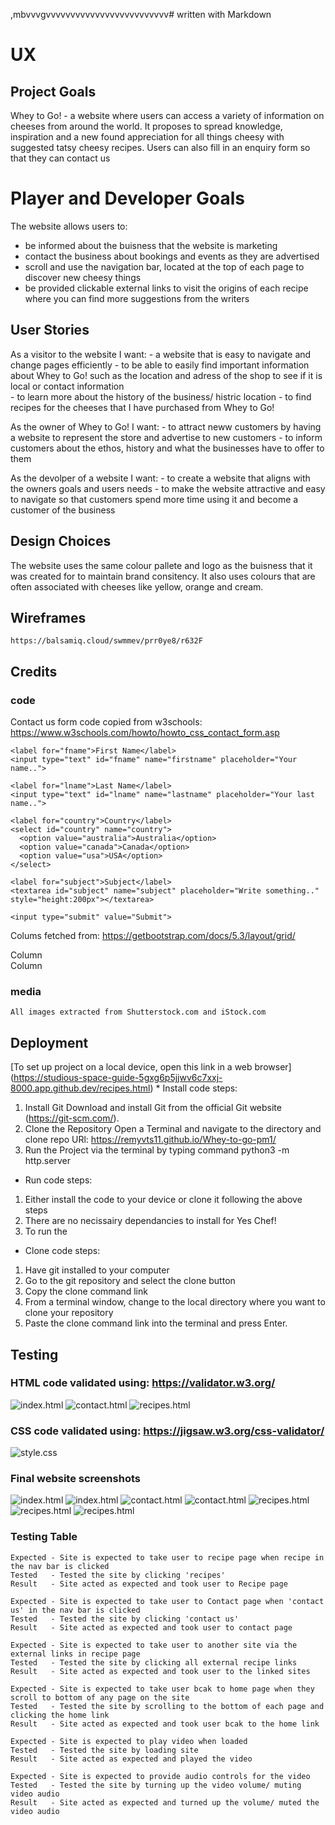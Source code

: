 ,mbvvvgvvvvvvvvvvvvvvvvvvvvvvvvv# written with Markdown

# UX
  ## Project Goals
   Whey to Go! - a website where users can access a variety of information on cheeses from around the world. It proposes to spread knowledge, inspiration and a new found appreciation for all things cheesy with suggested tatsy cheesy recipes. Users can also fill in an enquiry form so that they can contact us


  # Player and Developer Goals
   The website allows users to: 
   * be informed about the buisness that the website is marketing 
   * contact the business about bookings and events as they are advertised 
   * scroll and use the navigation bar, located at the top of each page to discover new cheesy things
   * be provided clickable external links to visit the origins of each recipe where you can find more suggestions from the writers 

  ## User Stories
   As a visitor to the website I want:
    - a website that is easy to navigate and change pages efficiently
    - to be able to easily find important information about Whey to Go! such as the location and adress of the shop to see if it is local or contact information  
    - to learn more about the history of the business/ histric location 
    - to find recipes for the cheeses that I have purchased from Whey to Go!

   As the owner of Whey to Go! I want:
    - to attract neww customers by having a website to represent the store and advertise to new customers
    - to inform customers about the ethos, history and what the businesses have to offer to them

   As the devolper of a website I want:
    - to create a website that aligns with the owners goals and users needs
    - to make the website attractive and easy to navigate so that customers spend more time using it and become a customer of the business

    
  ## Design Choices
   The website uses the same colour pallete and logo as the buisness that it was created for to maintain brand consitency. It also uses colours that are often associated with cheeses like yellow, orange and cream.

  ## Wireframes
    https://balsamiq.cloud/swmmev/prr0ye8/r632F

  ## Credits
   ### code
   Contact us form code copied from w3schools:
 https://www.w3schools.com/howto/howto_css_contact_form.asp 
   
   <div class="container">
   <form action="action_page.php">

    <label for="fname">First Name</label>
    <input type="text" id="fname" name="firstname" placeholder="Your name..">

    <label for="lname">Last Name</label>
    <input type="text" id="lname" name="lastname" placeholder="Your last name..">

    <label for="country">Country</label>
    <select id="country" name="country">
      <option value="australia">Australia</option>
      <option value="canada">Canada</option>
      <option value="usa">USA</option>
    </select>

    <label for="subject">Subject</label>
    <textarea id="subject" name="subject" placeholder="Write something.." style="height:200px"></textarea>

    <input type="submit" value="Submit">

  </form>
</div> 
   
 Colums fetched from: https://getbootstrap.com/docs/5.3/layout/grid/
 <div class="container text-center">
  <div class="row">
    <div class="col">
    </div>
    <div class="col">
      Column
    </div>
    <div class="col">
      Column
    </div>
  </div>
</div>

   ### media
    All images extracted from Shutterstock.com and iStock.com

  ## Deployment
   [To set up project on a local device, open this link in a web browser] (https://studious-space-guide-5gxg6p5jjwv6c7xxj-8000.app.github.dev/recipes.html)
    * Install code steps:
 1. Install Git
    Download and install Git from the official Git website (https://git-scm.com/).
 2. Clone the Repository
    Open a Terminal and navigate to the directory and clone repo URl: https://remyvts11.github.io/Whey-to-go-pm1/
 3. Run the Project via the terminal by typing command python3 -m http.server


 * Run code steps:
  1. Either install the code to your device or clone it following the above steps
  2. There are no necissairy dependancies to install for Yes Chef!
  3. To run the 

 * Clone code steps:
  1. Have git installed to your computer 
  2. Go to the git repository and select the clone button
  3. Copy the clone command link
  4. From a terminal window, change to the local directory where you want to clone your repository
  5. Paste the clone command link into the terminal and press Enter.



  ## Testing

   ### HTML code validated using: https://validator.w3.org/
   ![index.html](assets/validator_imgs/ss27.png)
   ![contact.html](assets/validator_imgs/ss07.png)
   ![recipes.html](assets/validator_imgs/ss19.png)

   ### CSS code validated using: https://jigsaw.w3.org/css-validator/
   ![style.css](assets/validator_imgs/ss49.png)

   ### Final website screenshots 
   ![index.html](assets/testing_imgs/ss1.png)
   ![index.html](assets/testing_imgs/ss2.png)
   ![contact.html](assets/testing_imgs/ss3.png)
   ![contact.html](assets/testing_imgs/ss4.png)
   ![recipes.html](assets/testing_imgs/ss5.png)
   ![recipes.html](assets/testing_imgs/ss6.png)
   ![recipes.html](assets/testing_imgs/ss7.png)

   ### Testing Table
    Expected - Site is expected to take user to recipe page when recipe in the nav bar is clicked
    Tested   - Tested the site by clicking 'recipes'
    Result   - Site acted as expected and took user to Recipe page

    Expected - Site is expected to take user to Contact page when 'contact us' in the nav bar is clicked
    Tested   - Tested the site by clicking 'contact us'
    Result   - Site acted as expected and took user to contact page

    Expected - Site is expected to take user to another site via the external links in recipe page
    Tested   - Tested the site by clicking all external recipe links
    Result   - Site acted as expected and took user to the linked sites

    Expected - Site is expected to take user bcak to home page when they scroll to bottom of any page on the site
    Tested   - Tested the site by scrolling to the bottom of each page and clicking the home link
    Result   - Site acted as expected and took user bcak to the home link 

    Expected - Site is expected to play video when loaded
    Tested   - Tested the site by loading site 
    Result   - Site acted as expected and played the video

    Expected - Site is expected to provide audio controls for the video
    Tested   - Tested the site by turning up the video volume/ muting video audio
    Result   - Site acted as expected and turned up the volume/ muted the video audio
    

